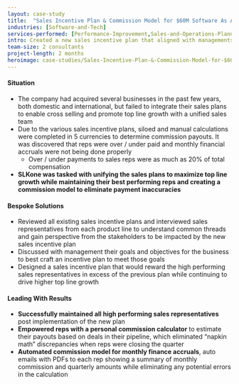 ```yaml
---
layout: case-study
title:  "Sales Incentive Plan & Commission Model for $60M Software As A Service Company"
industries: [Software-and-Tech]
services-performed: [Performance-Improvement,Sales-and-Operations-Planning]
intro: Created a new sales incentive plan that aligned with managements strategic initiatives and an automated commission model that connected directly to their Customer Relationship Management (CRM) system for real-time calculations
team-size: 2 consultants
project-length: 2 months
heroimage: case-studies/Sales-Incentive-Plan-&-Commission-Model-for-$60M-Software-As-A-Service-Company.jpg
---
```


#### Situation
- The company had acquired several businesses in the past few years, both domestic and international, but failed to integrate their sales plans to enable cross selling and promote top line growth with a unified sales team​
- Due to the various sales incentive plans, siloed and manual calculations were completed in 5 currencies to determine commission payouts. It was discovered that reps were over / under paid and monthly financial accruals were not being done properly  
     - Over / under payments to sales reps were as much as 20% of total compensation​
- **SLKone was tasked with unifying the sales plans to maximize top line growth while maintaining their best performing reps and creating a commission model to eliminate payment inaccuracies**

#### Bespoke Solutions
- Reviewed all existing sales incentive plans and interviewed sales representatives from each product line to understand common threads and gain perspective from the stakeholders to be impacted by the new sales incentive plan​
- Discussed with management their goals and objectives for the business to best craft an incentive plan to meet those goals​
- Designed a sales incentive plan that would reward the high performing sales representatives in excess of the previous  plan while continuing to drive higher top line growth

#### Leading With Results
- **Successfully maintained all high performing sales representatives** post implementation of the new plan​
- **Empowered reps with a personal commission calculator** to estimate their payouts based on deals in their pipeline, which eliminated “napkin math” discrepancies when reps were closing the quarter​
- **Automated commission model for monthly finance accruals**, auto emails with PDFs to each rep showing a summary of monthly commission and quarterly amounts while eliminating any potential errors in the calculation
